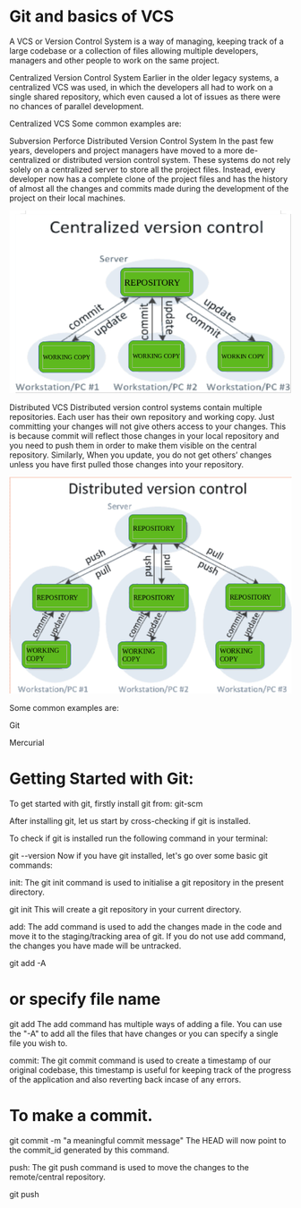 # Git and basics of VCS


A VCS or Version Control System is a way of managing, keeping track of a large codebase or a collection of files allowing multiple developers, managers and other people to work on the same project.

Centralized Version Control System
Earlier in the older legacy systems, a centralized VCS was used, in which the developers all had to work on a single shared repository, which even caused a lot of issues as there were no chances of parallel development.

Centralized VCS
Some common examples are:

Subversion
Perforce
Distributed Version Control System
In the past few years, developers and project managers have moved to a more de-centralized or distributed version control system. These systems do not rely solely on a centralized server to store all the project files. Instead, every developer now has a complete clone of the project files and has the history of almost all the changes and commits made during the development of the project on their local machines.

![](image/cvcss.png)


Distributed VCS
Distributed version control systems contain multiple repositories. Each user has their own repository and working copy. Just committing your changes will not give others access to your changes. This is because commit will reflect those changes in your local repository and you need to push them in order to make them visible on the central repository. Similarly, When you update, you do not get others’ changes unless you have first pulled those changes into your repository. 

![](image/distvcs.png)


Some common examples are:

Git

Mercurial



# Getting Started with Git:


To get started with git, firstly install git from: git-scm

After installing git, let us start by cross-checking if git is installed.

To check if git is installed run the following command in your terminal:


git --version
Now if you have git installed, let's go over some basic git commands:

init: The git init command is used to initialise a git repository in the present directory.

git init
This will create a git repository in your current directory.

add: The add command is used to add the changes made in the code and move it to the staging/tracking area of git. If you do not use add command, the changes you have made will be untracked.

 git add -A
 
 
 # or specify file name
 git add <filename>
The add command has multiple ways of adding a file. You can use the "-A" to add all the files that have changes or you can specify a single file you wish to.

commit: The git commit command is used to create a timestamp of our original codebase, this timestamp is useful for keeping track of the progress of the application and also reverting back incase of any errors.

# To make a commit.
git commit -m "a meaningful commit message"
The HEAD will now point to the commit_id generated by this command.

push: The git push command is used to move the changes to the remote/central repository.

git push <remote-repo-alias> <branchname>
